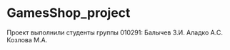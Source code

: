 # GamesShop_project
Проект выполнили студенты группы 010291:
Балычев З.И. 
Аладко А.С. 
Козлова М.А.
